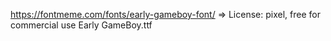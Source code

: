 https://fontmeme.com/fonts/early-gameboy-font/
=> License: pixel, free for commercial use
Early GameBoy.ttf
